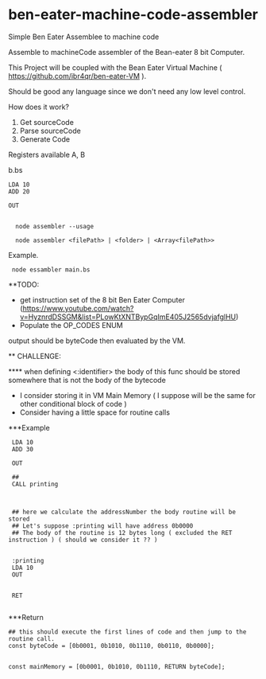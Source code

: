 # ben-eater-machine-code-assembler
Simple Ben Eater Assemblee to machine code 

Assemble to machineCode assembler of the Bean-eater 8 bit Computer.

This Project will be coupled with the Bean Eater Virtual Machine ( https://github.com/ibr4qr/ben-eater-VM ).

Should be good any language since we don't need any low level control.

How does it work?

1. Get sourceCode
2. Parse sourceCode
3. Generate Code


Registers available A, B


b.bs

```
LDA 10
ADD 20

OUT
  
```


```
  node assembler --usage
```

```
  node assembler <filePath> | <folder> | <Array<filePath>>
```



Example.

```
 node essambler main.bs
```


**TODO:
- get instruction set of the 8 bit Ben Eater Computer (https://www.youtube.com/watch?v=HyznrdDSSGM&list=PLowKtXNTBypGqImE405J2565dvjafglHU)
- Populate the OP_CODES ENUM


output should be byteCode then evaluated by the VM.


** CHALLENGE:

**** when defining <:identifier> the body of this func should be stored somewhere that is not the body of the bytecode

- I consider storing it in VM Main Memory ( I suppose will be the same for other conditional block of code ) 
- Consider having a little space for routine calls

***Example
```
 LDA 10
 ADD 30
 
 OUT
 
 ## 
 CALL printing
 
 
 
 ## here we calculate the addressNumber the body routine will be stored
 ## Let's suppose :printing will have address 0b0000
 ## The body of the routine is 12 bytes long ( excluded the RET instruction ) ( should we consider it ?? ) 

 
 :printing 
 LDA 10
 OUT
 
 
 RET
 
```

***Return


```
## this should execute the first lines of code and then jump to the routine call.
const byteCode = [0b0001, 0b1010, 0b1110, 0b0110, 0b0000];


const mainMemory = [0b0001, 0b1010, 0b1110, RETURN byteCode];
```


